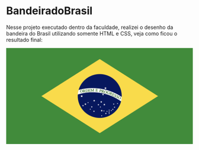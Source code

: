 # BandeiradoBrasil
Nesse projeto executado dentro da faculdade, realizei o desenho da bandeira do Brasil utilizando somente HTML e CSS, veja como ficou o resultado final:

![Bandeira do Brasil](./images/bandeira-do-brasil.png)
